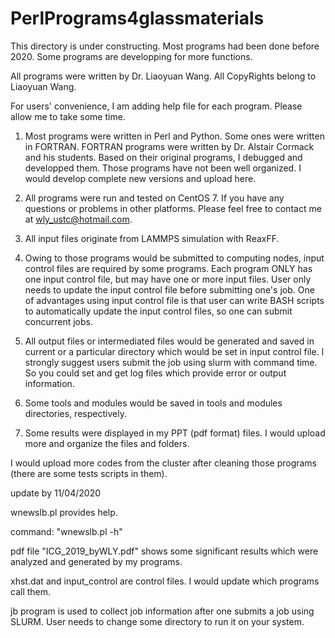 # PerlPrograms4glassmaterials

This directory is under constructing. Most programs had been done before 2020. Some programs are developping for more functions. 

All programs were written by Dr. Liaoyuan Wang. All CopyRights belong to Liaoyuan Wang.

For users' convenience, I am adding help file for each program. Please allow me to take some time.

1. Most programs were written in Perl and Python. Some ones were written in FORTRAN. FORTRAN programs were written by Dr. Alstair Cormack and his students. Based on their original programs, I debugged and developped them. Those programs have not been well organized. I would develop complete new versions and upload here.

2. All programs were run and tested on CentOS 7. If you have any questions or problems in other platforms. Please feel free to contact me at wly_ustc@hotmail.com.

3. All input files originate from LAMMPS simulation with ReaxFF. 

4. Owing to those programs would be submitted to computing nodes, input control files are required by some programs. Each program ONLY has one input control file, but may have one or more input files. User only needs to update the input control file before submitting one's job. 
One of advantages using input control file is that user can write BASH scripts to automatically update the input control files, so one can submit concurrent jobs.

5. All output files or intermediated files would be generated and saved in current or a particular directory which would be set in input control file. I strongly suggest users submit the job using slurm with command time. So you could set and get log files which provide error or output information.

6. Some tools and modules would be saved in tools and modules directories, respectively.

7. Some results were displayed in my PPT (pdf format) files. I would upload more and organize the files and folders.


I would upload more codes from the cluster after cleaning those programs (there are some tests scripts in them).

update by 11/04/2020

wnewslb.pl provides help.

command: "wnewslb.pl -h"

pdf file "ICG_2019_byWLY.pdf" shows some significant results which were analyzed and generated by my programs.

xhst.dat and input_control are control files. I would update which programs call them. 

jb program is used to collect job information after one submits a job using SLURM. User needs to change some directory to run it on your system.

